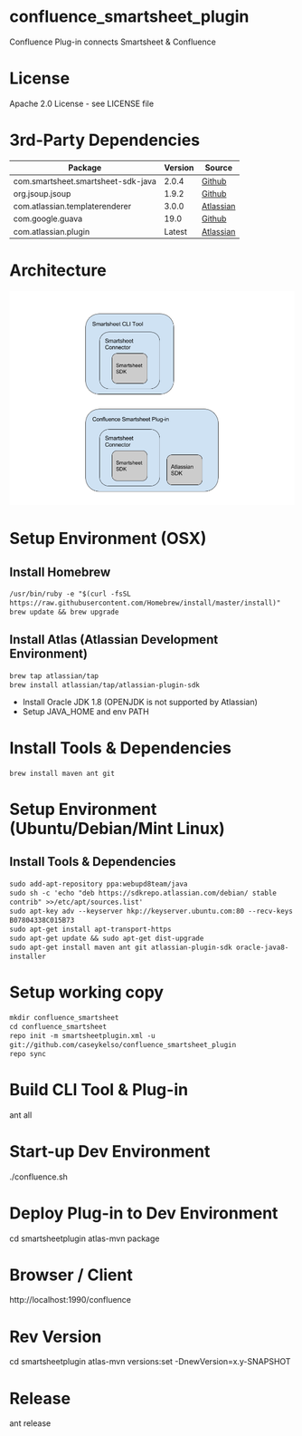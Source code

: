 # confluence_smartsheet_plugin
Confluence Plug-in connects Smartsheet &amp; Confluence

# License
Apache 2.0 License - see LICENSE file

# 3rd-Party Dependencies
| Package | Version | Source |
| ------- | ------- | ------ |
| com.smartsheet.smartsheet-sdk-java | 2.0.4 | [Github](https://github.com/smartsheet-platform/smartsheet-java-sdk) |
| org.jsoup.jsoup | 1.9.2 | [Github](https://github.com/jhy/jsoup) |
| com.atlassian.templaterenderer | 3.0.0 | [Atlassian](https://developer.atlassian.com/docs/getting-started/set-up-the-atlassian-plugin-sdk-and-build-a-project/set-up-the-sdk-prerequisites-for-linux-or-mac) |
| com.google.guava | 19.0 | [Github](https://github.com/google/guava) |
| com.atlassian.plugin | Latest | [Atlassian](https://developer.atlassian.com/docs/getting-started/set-up-the-atlassian-plugin-sdk-and-build-a-project/set-up-the-sdk-prerequisites-for-linux-or-mac) |


# Architecture
![alt text](https://github.com/caseykelso/confluence_smartsheet_plugin/blob/master/documentation/confluence_smartsheet.png "Confluence Smartsheet Architecture")

# Setup Environment (OSX)
## Install Homebrew
```
/usr/bin/ruby -e "$(curl -fsSL https://raw.githubusercontent.com/Homebrew/install/master/install)"
brew update && brew upgrade
```
## Install Atlas (Atlassian Development Environment)
```
brew tap atlassian/tap
brew install atlassian/tap/atlassian-plugin-sdk
```
* Install Oracle JDK 1.8 (OPENJDK is not supported by Atlassian)
* Setup JAVA_HOME and env PATH

# Install Tools & Dependencies
```
brew install maven ant git
```

# Setup Environment (Ubuntu/Debian/Mint Linux)
## Install Tools & Dependencies
```
sudo add-apt-repository ppa:webupd8team/java
sudo sh -c 'echo "deb https://sdkrepo.atlassian.com/debian/ stable contrib" >>/etc/apt/sources.list'
sudo apt-key adv --keyserver hkp://keyserver.ubuntu.com:80 --recv-keys B07804338C015B73
sudo apt-get install apt-transport-https
sudo apt-get update && sudo apt-get dist-upgrade
sudo apt-get install maven ant git atlassian-plugin-sdk oracle-java8-installer
```

# Setup working copy
```
mkdir confluence_smartsheet
cd confluence_smartsheet
repo init -m smartsheetplugin.xml -u git://github.com/caseykelso/confluence_smartsheet_plugin
repo sync
```

# Build CLI Tool & Plug-in
ant all

# Start-up Dev Environment
./confluence.sh

# Deploy Plug-in to Dev Environment
cd smartsheetplugin
atlas-mvn package

# Browser / Client
http://localhost:1990/confluence

# Rev Version
cd smartsheetplugin
atlas-mvn versions:set -DnewVersion=x.y-SNAPSHOT

# Release
ant release


